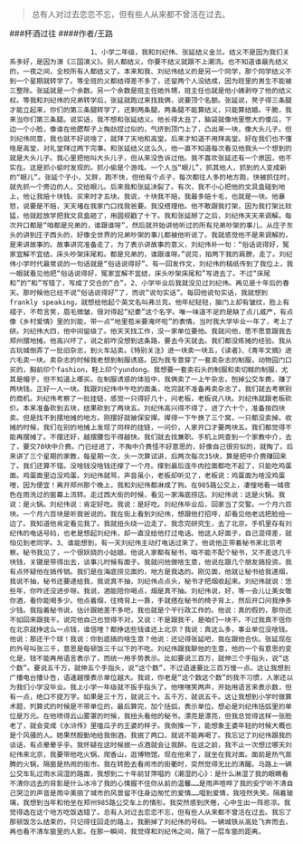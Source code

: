 > 总有人对过去恋恋不忘，但有些人从来都不曾活在过去。

###杯酒过往
####作者/王路

						1、小学二年级，我和刘纪伟、张延结义金兰。结义不是因为我们关系多好，是因为演《三国演义》。别人都结义，你要不结义就跟不上潮流。也不知道谁最先结义的，一夜之间，全校所有人都结义了。本来和我、刘纪伟结义的是另一个同学，那个同学结义不到一个星期就转学了。等全班的义都结得差不多了，还留两个人没结成，因为班里的男生不能被三整除。张延就是一个余数。另一个余数是班主任她外甥，班主任也就是他小姨剥夺了他的结义权。等我和刘纪伟的兄弟转学后，张延就跑过来找我俩，说要顶个名额。张延说，凳子得三条腿才能立起来，你们的第三条腿转学了，还剩两条腿，两条腿不能算结义，只能算结婚。干脆，我来当你们第三条腿。说实话，我不想和张延结义。他长得太丑了，脑袋就像地里憋大的倭瓜，下边一个小脸，像谁在他腮帮子上掏劲捏过似的，气挤到顶门上了，凸出来一块，像大头儿子。但刘纪伟同意，我也就不好说啥了，就拜了天地和高堂。后来才知道不用拜高堂。好在我们也不懂啥是高堂，对礼堂拜过两下完事。和张延结义这么久，他一直不知道每次看见他我头一个想到的就是大头儿子。我心里把他叫大头儿子，但从来没告诉过他。我不喜欢张延还有一个原因，他不实在。这是抓小偷时发现的。抓小偷是个游戏。一个人当“眼儿”，抓其他人，抓到的人变成新的“眼儿”。张延个子小，又胖，跑不快，但他有个点子，每次都往人多的地方跑，快被抓住时，就先抓一个旁边的人，交给眼儿。后来我和张延决裂了。有次，我不小心把他的文具盒碰到地上，他让我赔十块钱。买来时才五块。我说，十块我不赔，我最多赔十毛，也就是一块。他暴怒，说要是不赔，天天堵在我家门口找我爸要。我没搭理他。他不敢跟我打架，因为我打架比较猛，他就趁放学把我文具盒砸了，用圆规戳了十下。我和张延掰了之后，刘纪伟天天来调解。每次开口都是“咱都是兄弟的，谁跟谁呀”，然后就开始讲他听过的所有兄弟吵架的事儿，从庄子东头的讲到庄子西头的，好像全世界的兄弟吵架的事儿都被他听说了。我就感觉他不是来调解的，是来讲故事的。故事讲完准备走了，为了表示讲故事的意义，刘纪伟补一句：“俗话说得好，冤家宜解不宜结，床头吵架床尾和。都是兄弟的，谁跟谁呀。”说完，拍两下我的肩膀，走了。刘纪伟小学时代最常说的一句话就是“俗话说得好”。有一回发作文，刘纪伟的稿纸传到了我位上，我一眼就看见他把“俗话说得好，冤家宜解不宜结，床头吵架床尾和”写进去了。不过“床尾和”的“和”写错了，写成了交合的“合”。2、小学毕业后我就没见过刘纪伟。再见是十年后的春天。那时候他已经不说“俗话说得好”了，而说“说句实话”。每回他说句实话，我就想到frankly speaking，就想给他起个英文名叫弗兰克。他年纪轻轻，脑门上却有皱纹，脸上有褶子，不苟言笑，眉毛微皱，很对得起“纪委”这个名字。唯一味道不足的是缺了点儿威严，有点像《乡村爱情》里的刘能，带一点“地里苞米要淹坏啦”的表情。当时我大学毕业一年了，考上了研。刘纪伟大四，他中间留级了。他天天找工作，没一家单位要他。我就问他，愿不愿意跟我去郑州摆地摊。他高兴坏了，说之前咋没想到这条路，要去今天就去。我们都没练摊的经验。我从古玩城倒弄了一批旧杂志，到火车站卖。《特别关注》进一块卖一块五，《读者》、《青年文摘》进六毛卖一块。卖杂志的时候我老想到制服诱惑。因为我专意穿了一套卖杂志的制服，动物园门口买的，胸前印个fashion，鞋上印个yundong。我想要一套卖石头的制服和卖切糕的制服，尤其是帽子，但不知道上哪买。在制服诱惑的体验中，我俩卖了一上午杂志，刨掉公交车费，赚了两块钱。正好一人一块。我跟刘纪伟中午吃的面条，吃完就不准备再卖杂志了。我们就去考察别的商机。刘纪伟考察了一批挂链，感觉一只得好几十，问老板，老板说八块。刘纪伟就跟老板砍价。本来准备砍到五块，结果砍到了两块五。刘纪伟高兴得不得了，进了六十个，准备按四块卖。但是找不到摆地摊的地方。刚摆好就被保安撵。撵得一下午换了三个窝，一只都没卖掉。收摊的时候，我们在别的地摊上发现了同样的挂链，一问价，人家开口才要两块五。我们都觉得不能再摆摊了。不摆还好，越摆腰包干得越快。我们就去找兼职。手机上网查到一个家教中介，去了，要交70块中介费。门已经进了，不掏中介费怪不好意思的，好像自己很穷似的，就掏了。后来讲了三个星期的家教，每星期一次，头一次算试讲，后两次每次35块，算是把中介费赚回来了。我们还算不错。没啥钱没啥钱还撑了一个月。撑到最后连牛肉拉面都吃不起了，只能吃鸡蛋面。鸡蛋面里边没鸡蛋。刘纪伟就骂，声音虽小，老板却听见了，老板说：鸡蛋面为啥没鸡蛋哩，因为便宜！离开郑州那个晚上，我和刘纪伟都淋成了狗。在985路公交上，凄惶地看一城夜色在雨洗过的窗幕上流转。走过西大街的时候，看见一家海底捞店。刘纪伟说：这是火锅。我说：是火锅。刘纪伟说：肯定好吃。我说：是好吃。刘纪伟毕业后，回家当了交警。一个月六百块。一个月六百块是听我爸说的。我在街上看到刘纪伟，想跟他打招呼，却看见他老远把脸扭一边了。我知道他肯定看见我了。我就扭头绕一边走了。我念完研究生，去了北京。手机里存有刘纪伟的电话号码，也老是想起刘纪伟，却一直没给他打过电话。他这人好面子，自己混得差，就怕见到老同学。3、谁能想到，有一天刘纪伟主动打电话过来了。他说他正带着秘书来北京考察。秘书我见了，一个很妖娆的小姑娘。他说人家都有秘书，咱不能不配个秘书，又不差这几千块钱，关键是带得出去，谈事儿时候有面子。我就问他做啥生意，他说在跟几个朋友搞投资。我有点怀疑他在搞传销。我们是在海底捞见面的，地方是我选的。刚见面，他就让秘书给我递烟，我说不抽，秘书还要递给我，我说真不抽，刘纪伟点点头，秘书才把烟收起来。刘纪伟就说：恁些年，你咋还没进步呀。我说，酒能陪你喝点，烟是真不抽。刘纪伟说，好，等一会儿让美女敬你酒，看你能喝多少。他点着烟，往椅背上一靠，手就搭在秘书的椅子背上，然后开口问我挣多少钱。我指着秘书说，估计跟她差不多吧，我也就是个干行政工作的。他说：真的假的，那你还不如回来跟我干。说完他自己也觉得不对，又说：不是跟我干，是咱们一块干。不过我真不信你在北京就挣这么一点钱，谁信哩？都挣这些钱谁还上北京？我说：真这么多，事业单位没啥钱。他说：那还干个球！我说：你到底搞的啥生意？他说：还记得张延吧，我在跟他合伙。张延现在的外号叫张三千，意思是每顿饭三千以下的不吃。刘纪伟跟我聊他的生意，他的一个有意思的变化是，钱不能再用语言表示了，而统一用手势表示。比如要说三百万，就伸三个手指头，说“这个数”。要说五千万，就伸五个手指头，说“这个数”，不过语速要比三百万慢一点。这让我想到广播电台播讣告，语速越慢表示单位越大。我说，你老是“这个数这个数”的我不习惯，人家还以为我们小学没毕业。我上小学一年级就不扳手指头了。他嘿嘿笑两声，开始用语言来表示数，但有一点，绝口不提万字。如果是三十万，就说三十。五千万，就说五千。这让我想到小学时做算术题，列算式的时候是不带单位的，最后算完，加个括弧，表示单位。想必是刘纪伟括弧里的单位是万元。在他喷得云山雾罩的时候，我扭头看他的秘书，漂亮是漂亮，但我总觉得这样一张脸老了，就会变成《水浒传》里嗑瓜子的王婆的样子。我倒推一下，能想象王婆年轻的时候大概也是个风骚的人。她果然殷勤地给我倒酒。我抿了两口，就说不能再喝了。我忘记了刘纪伟跟我的谈话，有点晕晕乎乎。我怀疑在这时候抿一点酒就会让我醉。在这之前，我不止一次想过哪天刘纪伟来北京，我要带他吃火锅，爬香山，逛博物馆。现在他来了，就坐在我对面。面前是热气蒸腾的火锅，隔窗是热闹的街市。我在转脸去看闹市的街衢时，突然觉得无比的清醒。马路上一辆公交车轧过雨水润湿的路面，我想到二十年前甘萍唱的《潮湿的心》：是什么淋湿了我的眼睛看不清你远去的背影是什么冰冷了我的心情握不住你从前的温馨……是雨声喧哗了我的安宁听不清自己哭泣的声音是雨伞美丽了城市的风景留不住身边匆忙的爱情……唱到爱情，我哑然失笑。隔着玻璃，我想到当年和他坐在郑州985路公交车上的情形。我突然感到厌倦，心中生出一阵悲凉。我觉得选在这个地方吃饭选错了。总有人对过去恋恋不忘，但有些人从来都不曾活在过去。我忘了那顿饭怎么结束的，只记得往回走的路上，我删掉了刘纪伟的号码。一辆城铁从高处飞奔而去，再也看不清车窗里的人影。在那一瞬间，我觉得和刘纪伟之间，隔了一层车窗的距离。			  		